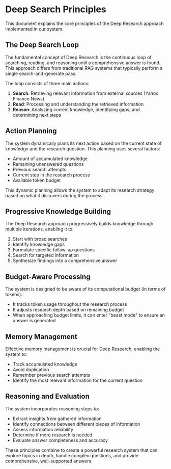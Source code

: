 # Deep Search Principles

This document explains the core principles of the Deep Research approach implemented in our system.

## The Deep Search Loop

The fundamental concept of Deep Research is the continuous loop of searching, reading, and reasoning until a comprehensive answer is found. This approach differs from traditional RAG systems that typically perform a single search-and-generate pass.

The loop consists of three main actions:

1. **Search**: Retrieving relevant information from external sources (Yahoo Finance News)
2. **Read**: Processing and understanding the retrieved information
3. **Reason**: Analyzing current knowledge, identifying gaps, and determining next steps

## Action Planning

The system dynamically plans its next action based on the current state of knowledge and the research question. This planning uses several factors:

- Amount of accumulated knowledge
- Remaining unanswered questions
- Previous search attempts
- Current step in the research process
- Available token budget

This dynamic planning allows the system to adapt its research strategy based on what it discovers during the process.

## Progressive Knowledge Building

The Deep Research approach progressively builds knowledge through multiple iterations, enabling it to:

1. Start with broad searches
2. Identify knowledge gaps
3. Formulate specific follow-up questions
4. Search for targeted information
5. Synthesize findings into a comprehensive answer

## Budget-Aware Processing

The system is designed to be aware of its computational budget (in terms of tokens):

- It tracks token usage throughout the research process
- It adjusts research depth based on remaining budget
- When approaching budget limits, it can enter "beast mode" to ensure an answer is generated

## Memory Management

Effective memory management is crucial for Deep Research, enabling the system to:

- Track accumulated knowledge
- Avoid duplication
- Remember previous search attempts
- Identify the most relevant information for the current question

## Reasoning and Evaluation

The system incorporates reasoning steps to:

- Extract insights from gathered information
- Identify connections between different pieces of information
- Assess information reliability
- Determine if more research is needed
- Evaluate answer completeness and accuracy

These principles combine to create a powerful research system that can explore topics in depth, handle complex questions, and provide comprehensive, well-supported answers. 